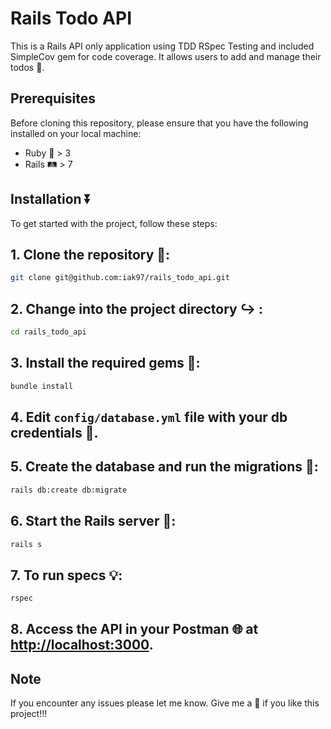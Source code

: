 # Rails Todo API

This is a Rails API only application using TDD RSpec Testing and included SimpleCov gem for code coverage. It allows users to add and manage their todos 📝.

## Prerequisites

Before cloning this repository, please ensure that you have the following installed on your local machine:

- Ruby 💎 > 3
- Rails 🛤️ > 7

## Installation ⏬

To get started with the project, follow these steps:

## 1. Clone the repository 📂:

```bash
git clone git@github.com:iak97/rails_todo_api.git
```

## 2. Change into the project directory ↪️ :

```bash
cd rails_todo_api
```

## 3. Install the required gems 🔮:

```bash
bundle install
```

## 4. Edit `config/database.yml` file with your db credentials 💾.

## 5. Create the database and run the migrations 🏃:

```bash
rails db:create db:migrate
```

## 6. Start the Rails server 🚀:

```bash
rails s
```

## 7. To run specs 💡:

```bash
rspec
```

## 8. Access the API in your Postman 🌐 at [http://localhost:3000](http://localhost:3000).

## Note

If you encounter any issues please let me know. Give me a 🌟 if you like this project!!!